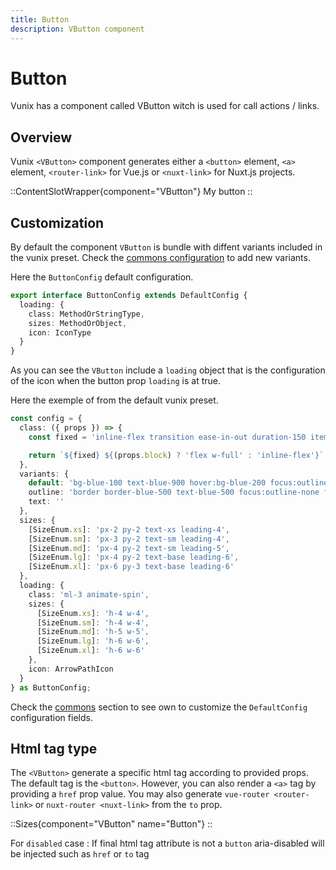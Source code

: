 ```yaml
---
title: Button
description: VButton component
---
```


# Button

Vunix has a component called VButton witch is used for call actions / links.

## Overview

Vunix `<VButton>` component generates either a `<button>` element, `<a>` element, `<router-link>` for Vue.js or `<nuxt-link>` for Nuxt.js projects.

::ContentSlotWrapper{component="VButton"}
My button
::

## Customization 

By default the component `VButton` is bundle with diffent variants included in the vunix preset.
Check the [commons configuration](theming/commons#the-variants-key-component) to add new variants.

Here the `ButtonConfig` default configuration.

```ts [ButtonConfig]
export interface ButtonConfig extends DefaultConfig {
  loading: {
    class: MethodOrStringType,
    sizes: MethodOrObject,
    icon: IconType
  }
}
```

As you can see the `VButton` include a `loading` object that is the configuration of the icon when the button prop `loading` is at true.

Here the exemple of from the default vunix preset.

```ts
const config = {
  class: ({ props }) => {
    const fixed = 'inline-flex transition ease-in-out duration-150 items-center justify-center border disabled:cursor-not-allowed focus:outline-none focus:shadow-outline'

    return `${fixed} ${(props.block) ? 'flex w-full' : 'inline-flex'}`
  },
  variants: {
    default: 'bg-blue-100 text-blue-900 hover:bg-blue-200 focus:outline-none focus:ring focus:ring-blue-300 font-medium',
    outline: 'border border-blue-500 text-blue-500 focus:outline-none focus:ring focus:ring-blue-300 font-medium',
    text: ''
  },
  sizes: {
    [SizeEnum.xs]: 'px-2 py-2 text-xs leading-4',
    [SizeEnum.sm]: 'px-3 py-2 text-sm leading-4',
    [SizeEnum.md]: 'px-4 py-2 text-sm leading-5',
    [SizeEnum.lg]: 'px-4 py-2 text-base leading-6',
    [SizeEnum.xl]: 'px-6 py-3 text-base leading-6'
  },
  loading: {
    class: 'ml-3 animate-spin',
    sizes: {
      [SizeEnum.xs]: 'h-4 w-4',
      [SizeEnum.sm]: 'h-4 w-4',
      [SizeEnum.md]: 'h-5 w-5',
      [SizeEnum.lg]: 'h-6 w-6',
      [SizeEnum.xl]: 'h-6 w-6'
    },
    icon: ArrowPathIcon
  }
} as ButtonConfig;
```

Check the [commons](theming/commons) section to see own to customize the `DefaultConfig` configuration fields.


## Html tag type

The `<VButton>` generate a specific html tag according to provided props.
The default tag is the `<button>`. However, you can also render a `<a>` tag by providing a `href` prop value. You may also generate `vue-router <router-link>` or `nuxt-router <nuxt-link>` from the `to` prop.

::Sizes{component="VButton" name="Button"}
::

For `disabled` case : If final html tag attribute is not a `button` aria-disabled will be injected such as `href` or `to` tag